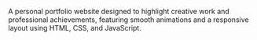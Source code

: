 A personal portfolio website designed to highlight creative work and professional achievements, featuring smooth animations and a responsive layout using HTML, CSS, and JavaScript.
